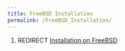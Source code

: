 ```yaml
---
title: FreeBSD Installation
permalink: /FreeBSD_Installation/
---
```


1.  REDIRECT [Installation on FreeBSD](/Installation_on_FreeBSD "wikilink")

